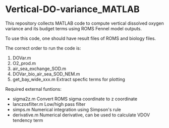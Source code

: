 # Vertical-DO-variance_MATLAB
This repository collects MATLAB code to compute vertical dissolved oxygen variance and its budget terms using ROMS Fennel model outputs.

To use this code, one should have result files of ROMS and biology files. 

The correct order to run the code is:
1. DOVar.m
2. O2_prod.m
3. air_sea_exchange_SOD.m
4. DOVar_bio_air_sea_SOD_NEM.m
5. get_bay_wide_xxx.m    Extract specfic terms for plotting 


Required external funtions:
- sigma2z.m          Convert ROMS sigma coordinate to z coordinate
- lanczosfilter.m    Low/high pass filter
- simps.m            Numerical integration using Simpson's rule
- derivative.m       Numerical derivative, can be used to calculate VDOV tendency term

